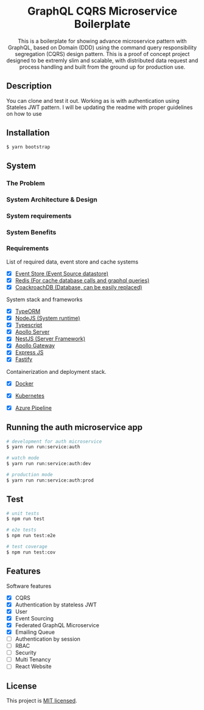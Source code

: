 <h1 align="center">
GraphQL CQRS Microservice Boilerplate
</h1>
  
<p align="center">
  This is a boilerplate for showing advance microservice pattern with GraphQL, based on Domain  (DDD) using the command query responsibility segregation (CQRS) design pattern. This is a proof of concept project designed to be extremly slim and scalable, with distributed data request and process handling and built from the ground up for production use.
</p>
    <p align="center">
</p>

## Description
You can clone and test it out. Working as is with authentication using Stateles JWT pattern. I will be updating the readme with proper guidelines on how to use 

## Installation

```bash
$ yarn bootstrap
```

## System

### The Problem

### System Architecture & Design

### System requirements

### System Benefits

### Requirements

List of required data, event store and cache systems
 - [x] [Event Store (Event Source datastore)](https://eventstore.org)
 - [x] [Redis (For cache database calls and graphql queries)](https://redis.io/)
 - [x] [CoackroachDB (Database, can be easily replaced)](https://www.cockroachlabs.com/)

System stack and frameworks
 - [x] [TypeORM](https://typeorm.io)
 - [x] [NodeJS (System runtime)](https://nodejs.org)
 - [x] [Typescript](https://www.typescriptlang.org)
 - [x] [Apollo Server](https://www.apollographql.com/docs/apollo-server)
 - [x] [NestJS (Server Framework)](https://nestjs.com)
 - [x] [Apollo Gateway](https://www.apollographql.com/docs/apollo-server/federation/introduction)
 - [x] [Express JS](https://expressjs.com)
 - [x] [Fastify](https://www.fastify.io)

Containerization and deployment stack.
 - [x] [Docker](https://www.docker.com/)
 - [x] [Kubernetes](https://kubernetes.io/)
 - [x] [Azure Pipeline](https://azure.microsoft.com/en-us/services/devops/pipelines/)


## Running the auth microservice app

```bash
# development for auth microservice
$ yarn run run:service:auth

# watch mode
$ yarn run run:service:auth:dev

# production mode
$ yarn run run:service:auth:prod
```

## Test

```bash
# unit tests
$ npm run test

# e2e tests
$ npm run test:e2e

# test coverage
$ npm run test:cov
```

## Features
Software features

 - [x] CQRS
 - [x] Authentication by stateless JWT
 - [x] User
 - [x] Event Sourcing
 - [x] Federated GraphQL Microservice
 - [x] Emailing Queue
 - [ ] Authentication by session
 - [ ] RBAC
 - [ ] Security
 - [ ] Multi Tenancy
 - [ ] React Website

## License

  This project is [MIT licensed](LICENSE).
